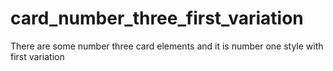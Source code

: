 # card_number_three_first_variation
There are some number three card elements and it is number one style with first variation
